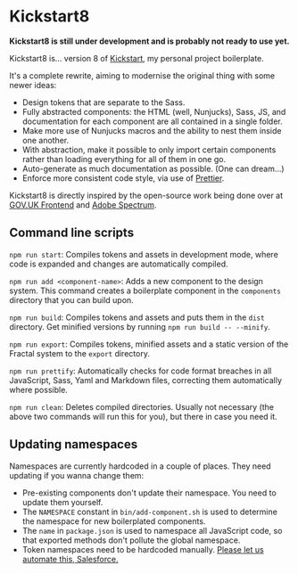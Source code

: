 # Kickstart8

**Kickstart8 is still under development and is probably not ready to use yet.**

Kickstart8 is... version 8 of [Kickstart](https://github.com/querkmachine/kickstart), my personal project boilerplate.

It's a complete rewrite, aiming to modernise the original thing with some newer ideas:

- Design tokens that are separate to the Sass.
- Fully abstracted components: the HTML (well, Nunjucks), Sass, JS, and documentation for each component are all contained in a single folder.
- Make more use of Nunjucks macros and the ability to nest them inside one another.
- With abstraction, make it possible to only import certain components rather than loading everything for all of them in one go.
- Auto-generate as much documentation as possible. (One can dream...)
- Enforce more consistent code style, via use of [Prettier](https://prettier.io).

Kickstart8 is directly inspired by the open-source work being done over at [GOV.UK Frontend](http://github.com/alphagov/govuk-frontend) and [Adobe Spectrum](https://github.com/adobe/spectrum-css).

## Command line scripts

`npm run start`: Compiles tokens and assets in development mode, where code is expanded and changes are automatically compiled.

`npm run add <component-name>`: Adds a new component to the design system. This command creates a boilerplate component in the `components` directory that you can build upon.

`npm run build`: Compiles tokens and assets and puts them in the `dist` directory. Get minified versions by running `npm run build -- --minify`.

`npm run export`: Compiles tokens, minified assets and a static version of the Fractal system to the `export` directory.

`npm run prettify`: Automatically checks for code format breaches in all JavaScript, Sass, Yaml and Markdown files, correcting them automatically where possible.

`npm run clean`: Deletes compiled directories. Usually not necessary (the above two commands will run this for you), but there in case you need it.

## Updating namespaces

Namespaces are currently hardcoded in a couple of places. They need updating if you wanna change them:

- Pre-existing components don't update their namespace. You need to update them yourself.
- The `NAMESPACE` constant in `bin/add-component.sh` is used to determine the namespace for new boilerplated components.
- The `name` in `package.json` is used to namespace all JavaScript code, so that exported methods don't pollute the global namespace.
- Token namespaces need to be hardcoded manually. [Please let us automate this, Salesforce.](https://github.com/salesforce-ux/theo/issues/185)
